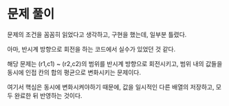 # 문제 풀이
문제의 조건을 꼼꼼히 읽었다고 생각하고, 구현을 했는데, 일부분 틀렸다.

아마, 반시계 방향으로 회전을 하는 코드에서 실수가 있었던 것 같다.

해당 문제는 (r1,c1) ~ (r2,c2)의 범위를 반시계 방향으로 회전시키고, 범위 내의 값들을 동시에 인접 칸의 합의 평균으로 변화시키는 문제이다.

여기서 핵심은 동시에 변화시켜야하기 때문에, 값을 일시적인 다른 배열의 저장하고, 모두 완료한 뒤 반영하는 것이다.